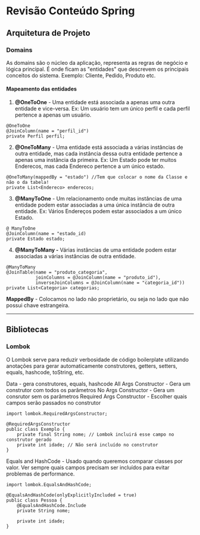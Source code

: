 # Revisão Conteúdo Spring

## Arquitetura de Projeto
### Domains
As domains são o núcleo da aplicação, representa as regras de negócio e lógica principal. É onde ficam as "entidades" que descrevem os principais conceitos do sistema. Exemplo: Cliente, Pedido, Produto etc.

#### Mapeamento das entidades
1. **@OneToOne** - Uma entidade está associada a apenas uma outra entidade e vice-versa.
   Ex: Um usuário tem um único perfil e cada perfil pertence a apenas um usuário.

```
@OneToOne
@JoinColumn(name = "perfil_id")
private Perfil perfil;
```

2. **@OneToMany** - Uma entidade está associada a várias instâncias de outra entidade, mas cada instância dessa outra entidade pertence a apenas uma instância da primeira.
   Ex: Um Estado pode ter muitos Enderecos, mas cada Endereco pertence a um único estado.
``` 
@OneToMany(mappedBy = "estado") //Tem que colocar o nome da Classe e não o da tabela!
private List<Endereco> enderecos;
```
3. **@ManyToOne** - Um relacionamento onde muitas instâncias de uma entidade podem estar associadas a uma única instância de outra entidade.
   Ex: Vários Endereços podem estar associados a um único Estado.
```
@ ManyToOne
@JoinColumn(name = "estado_id)
private Estado estado;
```
4. **@ManyToMany -** Várias instâncias de uma entidade podem estar associadas a várias instâncias de outra entidade.
```
@ManyToMany
@JoinTable(name = "produto_categoria",
           joinColumns = @JoinColumn(name = "produto_id"),
           inverseJoinColumns = @JoinColumn(name = "categoria_id"))
private List<Categoria> categorias;
```
**MappedBy**  -  Colocamos no lado não proprietário, ou seja no lado que não possui chave estrangeira.

---
## Bibliotecas
### Lombok
O Lombok serve para reduzir verbosidade de código boilerplate utilizando anotações para gerar automaticamente construtores, getters, setters, equals, hashcode, toString, etc.

Data - gera construtores, equals, hashcode
All Args Constructor - Gera um construtor com todos os parâmetros
No Args Constructor - Gera um consrutor sem os parâmetros
Required Args Constructor - Escolher quais campos serão passados no construtor

    import lombok.RequiredArgsConstructor;
    
    @RequiredArgsConstructor
    public class Exemplo {
        private final String nome; // Lombok incluirá esse campo no construtor gerado
        private int idade; // Não será incluído no construtor
    }

Equals and HashCode - Usado quando queremos comparar classes por valor. Ver sempre quais campos precisam ser incluídos para evitar problemas de performance.


    import lombok.EqualsAndHashCode;
    
    @EqualsAndHashCode(onlyExplicitlyIncluded = true)
    public class Pessoa {
        @EqualsAndHashCode.Include
        private String nome;
    
        private int idade;
    }

